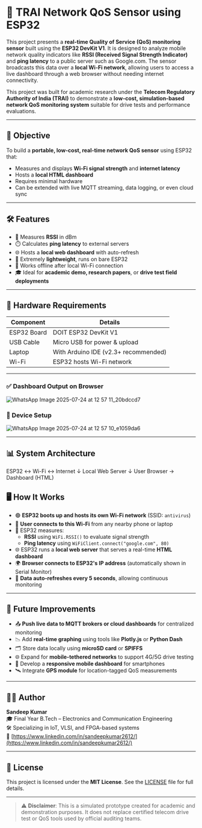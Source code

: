 # 📶 TRAI Network QoS Sensor using ESP32

This project presents a **real-time Quality of Service (QoS) monitoring sensor** built using the **ESP32 DevKit V1**. It is designed to analyze mobile network quality indicators like **RSSI (Received Signal Strength Indicator)** and **ping latency** to a public server such as Google.com. The sensor broadcasts this data over a **local Wi-Fi network**, allowing users to access a live dashboard through a web browser without needing internet connectivity.

This project was built for academic research under the **Telecom Regulatory Authority of India (TRAI)** to demonstrate a **low-cost, simulation-based network QoS monitoring system** suitable for drive tests and performance evaluations.

---

## 🎯 Objective

To build a **portable, low-cost, real-time network QoS sensor** using ESP32 that:
- Measures and displays **Wi-Fi signal strength** and **internet latency**
- Hosts a **local HTML dashboard**
- Requires minimal hardware
- Can be extended with live MQTT streaming, data logging, or even cloud sync

---

## 🛠️ Features

- 📡 Measures **RSSI** in dBm
- ⏱️ Calculates **ping latency** to external servers
- 🌐 Hosts a **local web dashboard** with auto-refresh
- 🧠 Extremely **lightweight**, runs on bare ESP32
- 🔌 Works offline after local Wi-Fi connection
- 🎓 Ideal for **academic demo, research papers**, or **drive test field deployments**

---

## 🧱 Hardware Requirements

| Component        | Details                       |
|------------------|-------------------------------|
| ESP32 Board      | DOIT ESP32 DevKit V1          |
| USB Cable        | Micro USB for power & upload  |
| Laptop           | With Arduino IDE (v2.3+ recommended) |
| Wi-Fi            | ESP32 hosts Wi-Fi network     |

---


### ✅ Dashboard Output on Browser
![WhatsApp Image 2025-07-24 at 12 57 11_20bdccd7](https://github.com/user-attachments/assets/9facba8f-6b85-46d2-b509-c604a0d4d0db)

### 🔌 Device Setup
![WhatsApp Image 2025-07-24 at 12 57 10_e1059da6](https://github.com/user-attachments/assets/9ff7827b-719a-494e-a216-af86c003d2c5)


---

## 📊 System Architecture

ESP32 ↔ Wi-Fi ↔ Internet
      ↓
   Local Web Server
      ↓
User Browser → Dashboard (HTML)

## 🖥 How It Works

- 🟢 **ESP32 boots up and hosts its own Wi-Fi network** (SSID: `antivirus`)
- 📱 **User connects to this Wi-Fi** from any nearby phone or laptop
- 📶 ESP32 measures:
  - **RSSI** using `WiFi.RSSI()` to evaluate signal strength
  - **Ping latency** using `WiFiClient.connect("google.com", 80)`
- 🌐 ESP32 runs a **local web server** that serves a real-time **HTML dashboard**
- 🌍 **Browser connects to ESP32's IP address** (automatically shown in Serial Monitor)
- 🔁 **Data auto-refreshes every 5 seconds**, allowing continuous monitoring

---

## 🧪 Future Improvements

- 📤 **Push live data to MQTT brokers or cloud dashboards** for centralized monitoring
- 📉 Add **real-time graphing** using tools like **Plotly.js** or **Python Dash**
- 🗂 Store data locally using **microSD card** or **SPIFFS**
- 🌐 Expand for **mobile-tethered networks** to support 4G/5G drive testing
- 📱 Develop a **responsive mobile dashboard** for smartphones
- 🛰 Integrate **GPS module** for location-tagged QoS measurements

---

## 👨‍💻 Author

**Sandeep Kumar**  
🎓 Final Year B.Tech – Electronics and Communication Engineering  
🛠️ Specializing in IoT, VLSI, and FPGA-based systems  
🔗 [https://www.linkedin.com/in/sandeepkumar2612/](https://www.linkedin.com/in/sandeepkumar2612/)

---

## 🪪 License

This project is licensed under the **MIT License**. See the [LICENSE](./LICENSE) file for full details.

---
> ⚠️ **Disclaimer**: This is a simulated prototype created for academic and demonstration purposes. It does not replace certified telecom drive test or QoS tools used by official auditing teams.


